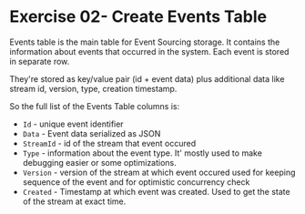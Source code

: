 # Exercise 02- Create Events Table

Events table is the main table for Event Sourcing storage. It contains the information about events
that occurred in the system. Each event is stored in separate row.

They're stored as key/value pair (id + event data) plus additional data like stream id, version, type, creation timestamp.

So the full list of the Events Table columns is:
* `Id` - unique event identifier
* `Data` - Event data serialized as JSON
* `StreamId` - id of the stream that event occured
* `Type` - information about the event type. It' mostly used to make debugging easier or some optimizations.
* `Version` - version of the stream at which event occured used for keeping sequence of the event and for optimistic concurrency check
* `Created` - Timestamp at which event was created. Used to get the state of the stream at exact time.

